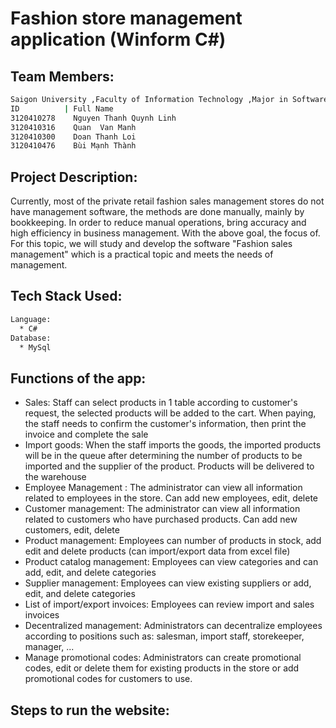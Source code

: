 # Fashion store management application (Winform C#)
## Team Members:
```bash
Saigon University ,Faculty of Information Technology ,Major in Software Engineering
ID          | Full Name
3120410278    Nguyen Thanh Quynh Linh
3120410316    Quan  Van Manh
3120410300    Doan Thanh Loi
3120410476    Bùi Mạnh Thành
```
## Project Description:
Currently, most of the private retail fashion sales management stores do not have management software, the methods are done manually, mainly by bookkeeping. In order to reduce manual operations, bring accuracy and high efficiency in business management. With the above goal, the focus of. For this topic, we will study and develop the software "Fashion sales management" which is a practical topic and meets the needs of management.

## Tech Stack Used:
```bash
Language:
  * C#
Database:
  * MySql
```
## Functions of the app:
* Sales: Staff can select products in 1 table according to customer's request, the selected products will be added to the cart. When paying, the staff needs to confirm the customer's information, then print the invoice and complete the sale
* Import goods: When the staff imports the goods, the imported products will be in the queue after determining the number of products to be imported and the supplier of the product. Products will be delivered to the warehouse
* Employee Management : The administrator can view all information related to employees in the store. Can add new employees, edit, delete
* Customer management: The administrator can view all information related to customers who have purchased products. Can add new customers, edit, delete
* Product management: Employees can number of products in stock, add edit and delete products (can import/export data from excel file)
* Product catalog management: Employees can view categories and can add, edit, and delete categories
* Supplier management: Employees can view existing suppliers or add, edit, and delete categories
* List of import/export invoices: Employees can review import and sales invoices
* Decentralized management: Administrators can decentralize employees according to positions such as: salesman, import staff, storekeeper, manager, ...
* Manage promotional codes: Administrators can create promotional codes, edit or delete them for existing products in the store or add promotional codes for customers to use.

## Steps to run the website:
